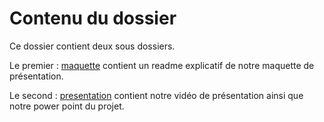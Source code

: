 # Contenu du dossier

Ce dossier contient deux sous dossiers. 

Le premier : [maquette](https://github.com/LeoPlc/Projet-3A/tree/main/demo/maquette) contient un readme explicatif de notre maquette de présentation. 

Le second : [presentation](https://github.com/LeoPlc/Projet-3A/tree/main/demo/presentation) contient notre vidéo de présentation ainsi que notre power point du projet. 

